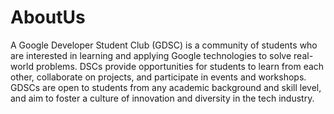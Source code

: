 # AboutUs
<article>
A Google Developer Student Club (GDSC) is a community of students who are interested in learning and applying Google technologies to solve real-world problems. DSCs provide opportunities for students to learn from each other, collaborate on projects, and participate in events and workshops. <br> GDSCs are open to students from any academic background and skill level, and aim to foster a culture of innovation and diversity in the tech industry.
</article>
